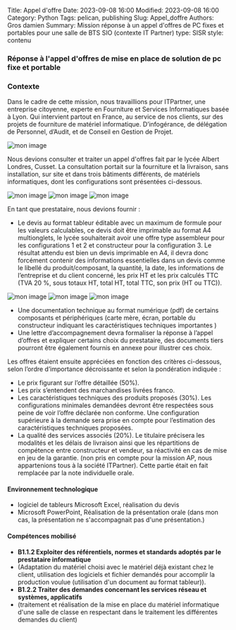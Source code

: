 Title: Appel d'offre
Date: 2023-09-08 16:00
Modified: 2023-09-08 16:00
Category: Python
Tags: pelican, publishing
Slug: Appel_doffre
Authors: Gros damien
Summary: Mission réponse à un appel d'offres de PC fixes et portables pour une salle de BTS SIO (contexte IT Partner)
type: SISR
style: contenu


### Réponse à l'appel d'offres de mise en place de solution de pc fixe et portable

### Contexte

Dans le cadre de cette mission, nous travaillions pour ITPartner, une entreprise citoyenne, experte en Fourniture et Services Informatiques basée à Lyon.
Qui intervient partout en France, au service de nos clients, sur des projets de fourniture de matériel informatique.
D’infogérance, de délégation de Personnel, d’Audit, et de Conseil en Gestion de Projet.

![mon image](./themes/mon-theme-pelican/static/images/appel_doffre/logo_itparter.png)

Nous devions consulter et traiter un appel d'offres fait par le lycée Albert Londres, Cusset.
La consultation portait sur la fourniture et la livraison, sans installation, sur site et dans trois bâtiments différents, de matériels informatiques, dont les configurations sont présentées ci-dessous.

![mon image](./themes/mon-theme-pelican/static/images/appel_doffre/capture_config_1.png) ![mon image](./themes/mon-theme-pelican/static/images/appel_doffre/capture_config_2.png)
![mon image](./themes/mon-theme-pelican/static/images/appel_doffre/capture_config_3.png)

En tant que prestataire, nous devions fournir :

- Le devis au format tableur éditable avec un maximum de formule pour les valeurs calculables, ce devis doit être imprimable au format A4 multionglets, le lycée souhaiterait avoir une offre type assembleur pour les configurations 1 et 2 et constructeur pour la configuration 3. Le résultat attendu est bien un devis imprimable en A4, il devra donc forcément contenir des informations essentielles dans un devis comme le libellé du produit/composant, la quantité, la date, les informations de l’entreprise et du client concerné, les prix HT et les prix calculés TTC (TVA 20 %, sous totaux HT, total HT, total TTC, son prix (HT ou TTC)).

![mon image](./themes/mon-theme-pelican/static/images/appel_doffre/capture_devis_1.png) ![mon image](./themes/mon-theme-pelican/static/images/appel_doffre/capture_devis_2.png)
![mon image](./themes/mon-theme-pelican/static/images/appel_doffre/capture_devis_3.png)

- Une documentation technique au format numérique (pdf) de certains composants et périphériques (carte mère, écran, portable du constructeur indiquant les caractéristiques techniques importantes )
- Une lettre d’accompagnement devra formaliser la réponse à l’appel d’offres et expliquer certains choix du prestataire, des documents tiers pourront être également fournis en annexe pour illustrer ces choix.

Les offres étaient ensuite appréciées en fonction des critères ci-dessous, selon l’ordre d’importance décroissante et selon la pondération indiquée :

* Le prix figurant sur l’offre détaillée (50%).
* Les prix s’entendent des marchandises livrées franco.
* Les caractéristiques techniques des produits proposés (30%). Les configurations minimales demandées devront être respectées sous peine de voir l’offre déclarée non conforme. Une configuration supérieure à la demande sera prise en compte pour l’estimation des caractéristiques techniques proposées.
* La qualité des services associés (20%). Le titulaire précisera les modalités et les délais de livraison ainsi que les répartitions de compétence entre constructeur et vendeur, sa réactivité en cas de mise en jeu de la garantie. (non pris en compte pour la mission AP, nous appartenions tous à la société ITPartner). Cette partie était en fait remplacée par la note individuelle orale.




#### Environnement technologique
- logiciel de tableurs Microsoft Excel, réalisation du devis
- Microsoft PowerPoint, Réalisation de la présentation orale (dans mon cas, la présentation ne s'accompagnait pas d'une présentation.) 

#### Compétences mobilisé

- **B1.1.2 Exploiter des référentiels, normes et standards adoptés par le prestataire informatique**
- (Adaptation du matériel choisi avec le matériel déjà existant chez le client, utilisation des logiciels et fichier demandés pour accomplir la production voulue (utilisation d'un document au format tableur)).
- **B1.2.2 Traiter des demandes concernant les services réseau et systèmes, applicatifs**
- (traitement et réalisation de la mise en place du matériel informatique d'une salle de classe en respectant dans le traitement les différentes demandes du client)